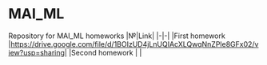 # MAI_ML
Repository for MAI_ML homeworks
|№|Link|
|-|-|
|First homework  |https://drive.google.com/file/d/1BOIzUD4jLnUQIAcXLQwqNnZPle8GFx02/view?usp=sharing| 
|Second homework | |
